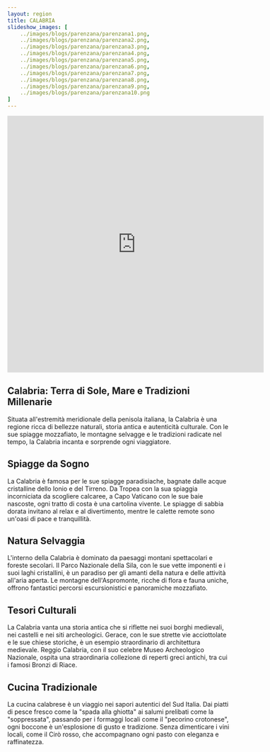 ```yaml
---
layout: region
title: CALABRIA
slideshow_images: [
    ../images/blogs/parenzana/parenzana1.png,
    ../images/blogs/parenzana/parenzana2.png,
    ../images/blogs/parenzana/parenzana3.png,
    ../images/blogs/parenzana/parenzana4.png,
    ../images/blogs/parenzana/parenzana5.png,
    ../images/blogs/parenzana/parenzana6.png,
    ../images/blogs/parenzana/parenzana7.png,
    ../images/blogs/parenzana/parenzana8.png,
    ../images/blogs/parenzana/parenzana9.png,
    ../images/blogs/parenzana/parenzana10.png
]
---
```


<div class="maps-container">
    <iframe src="https://www.komoot.com/it-it/collection/2622662/embed" width="580" height="580" frameborder="0" scrolling="no"></iframe>
</div>

## Calabria: Terra di Sole, Mare e Tradizioni Millenarie

Situata all'estremità meridionale della penisola italiana, la Calabria è una regione ricca di bellezze naturali, storia antica e autenticità culturale. Con le sue spiagge mozzafiato, le montagne selvagge e le tradizioni radicate nel tempo, la Calabria incanta e sorprende ogni viaggiatore.

## Spiagge da Sogno

La Calabria è famosa per le sue spiagge paradisiache, bagnate dalle acque cristalline dello Ionio e del Tirreno. Da Tropea con la sua spiaggia incorniciata da scogliere calcaree, a Capo Vaticano con le sue baie nascoste, ogni tratto di costa è una cartolina vivente. Le spiagge di sabbia dorata invitano al relax e al divertimento, mentre le calette remote sono un'oasi di pace e tranquillità.

## Natura Selvaggia

L'interno della Calabria è dominato da paesaggi montani spettacolari e foreste secolari. Il Parco Nazionale della Sila, con le sue vette imponenti e i suoi laghi cristallini, è un paradiso per gli amanti della natura e delle attività all'aria aperta. Le montagne dell'Aspromonte, ricche di flora e fauna uniche, offrono fantastici percorsi escursionistici e panoramiche mozzafiato.

## Tesori Culturali

La Calabria vanta una storia antica che si riflette nei suoi borghi medievali, nei castelli e nei siti archeologici. Gerace, con le sue strette vie acciottolate e le sue chiese storiche, è un esempio straordinario di architettura medievale. Reggio Calabria, con il suo celebre Museo Archeologico Nazionale, ospita una straordinaria collezione di reperti greci antichi, tra cui i famosi Bronzi di Riace.

## Cucina Tradizionale

La cucina calabrese è un viaggio nei sapori autentici del Sud Italia. Dai piatti di pesce fresco come la "spada alla ghiotta" ai salumi prelibati come la "soppressata", passando per i formaggi locali come il "pecorino crotonese", ogni boccone è un'esplosione di gusto e tradizione. Senza dimenticare i vini locali, come il Cirò rosso, che accompagnano ogni pasto con eleganza e raffinatezza.
